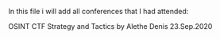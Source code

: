 In this file i will add all conferences that I had attended:

OSINT CTF Strategy and Tactics by Alethe Denis 23.Sep.2020
